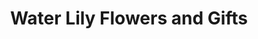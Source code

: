 ---
title: "Water Lily Flowers and Gifts"
url: /wiscasset/water-lily-flowers-and-gifts/
shop: florist
---
